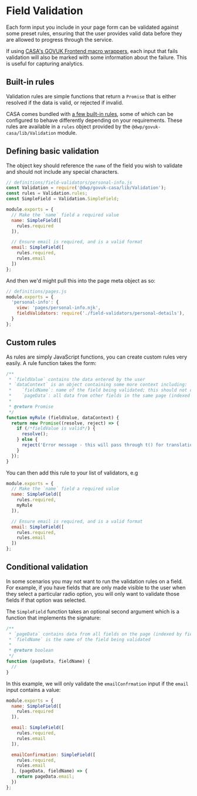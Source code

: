 # Field Validation

Each form input you include in your page form can be validated against some preset rules, ensuring that the user provides valid data before they are allowed to progress through the service.

If using [CASA's GOVUK Frontend macro wrappers](casa-template-macros.md), each input that fails validation will also be marked with some information about the failure. This is useful for capturing analytics.

## Built-in rules

Validation rules are simple functions that return a `Promise` that is either resolved if the data is valid, or rejected if invalid.

CASA comes bundled with [a few built-in rules](field-validation-rules.md), some of which can be configured to behave differently depending on your requirements. These rules are available in a `rules` object provided by the `@dwp/govuk-casa/lib/Validation` module.

## Defining basic validation

The object key should reference the `name` of the field you wish to validate and should not include any special characters.

```javascript
// definitions/field-validators/personal-info.js
const Validation = require('@dwp/govuk-casa/lib/Validation');
const rules = Validation.rules;
const SimpleField = Validation.SimpleField;

module.exports = {
  // Make the `name` field a required value
  name: SimpleField([
    rules.required
  ]),

  // Ensure email is required, and is a valid format
  email: SimpleField([
    rules.required,
    rules.email
  ])
};
```

And then we'd might pull this into the page meta object as so:

```javascript
// definitions/pages.js
module.exports = {
  'personal-info': {
    view: 'pages/personal-info.njk',
    fieldValidators: require('./field-validators/personal-details'),
  }
};
```

## Custom rules

As rules are simply JavaScript functions, you can create custom rules very easily. A rule function takes the form:

```javascript
/**
 * `fieldValue` contains the data entered by the user
 * `dataContext` is an object containing some more context including:
 *    `fieldName`: name of the field being validated; this should not contain any special characters
 *    `pageData`: all data from other fields in the same page (indexed by their field names)
 *
 * @return Promise
 */
function myRule (fieldValue, dataContext) {
  return new Promise((resolve, reject) => {
    if (/*fieldValue is valid*/) {
      resolve();
    } else {
      reject('Error message - this will pass through t() for translation');
    }
  });
}
```

You can then add this rule to your list of validators, e.g

```javascript
module.exports = {
  // Make the `name` field a required value
  name: SimpleField([
    rules.required,
    myRule
  ]),

  // Ensure email is required, and is a valid format
  email: SimpleField([
    rules.required,
    rules.email
  ])
};
```

## Conditional validation

In some scenarios you may not want to run the validation rules on a field. For example, if you have fields that are only made visible to the user when they select a particular radio option, you will only want to validate those fields if that option was selected.

The `SimpleField` function takes an optional second argument which is a function that implements the signature:

```javascript
/**
 * `pageData` contains data from all fields on the page (indexed by field name)
 * `fieldName` is the name of the field being validated
 *
 * @return boolean
 */
function (pageData, fieldName) {
  //
}
```

In this example, we will only validate the `emailConfrmation` input if the `email` input contains a value:

```javascript
module.exports = {
  name: SimpleField([
    rules.required
  ]),

  email: SimpleField([
    rules.required,
    rules.email
  ]),

  emailConfirmation: SimpleField([
    rules.required,
    rules.email
  ], (pageData, fieldName) => {
    return pageData.email;
  })
};
```
